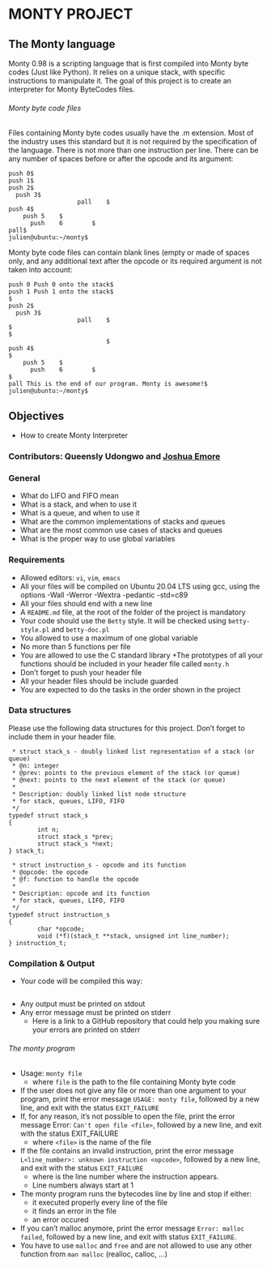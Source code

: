 # MONTY PROJECT

## The Monty language
Monty 0.98 is a scripting language that is first compiled into Monty byte codes (Just like Python). It relies on a unique stack, with specific instructions to manipulate it. The goal of this project is to create an interpreter for Monty ByteCodes files.

###### Monty byte code files

Files containing Monty byte codes usually have the .m extension. Most of the industry uses this standard but it is not required by the specification of the language. There is not more than one instruction per line. There can be any number of spaces before or after the opcode and its argument:

```julien@ubuntu:~/monty$ cat -e bytecodes/000.m
push 0$
push 1$
push 2$
  push 3$
                   pall    $
push 4$
    push 5    $
      push    6        $
pall$
julien@ubuntu:~/monty$
```
Monty byte code files can contain blank lines (empty or made of spaces only, and any additional text after the opcode or its required argument is not taken into account:

```julien@ubuntu:~/monty$ cat -e bytecodes/001.m
push 0 Push 0 onto the stack$
push 1 Push 1 onto the stack$
$
push 2$
  push 3$
                   pall    $
$
$
                           $
push 4$
$
    push 5    $
      push    6        $
$
pall This is the end of our program. Monty is awesome!$
julien@ubuntu:~/monty$
```

## Objectives
+ How to create Monty Interpreter

### Contributors: Queensly Udongwo and [Joshua Emore](https://github.com/myeje)

### General
+ What do LIFO and FIFO mean
+ What is a stack, and when to use it
+ What is a queue, and when to use it
+ What are the common implementations of stacks and queues
+ What are the most common use cases of stacks and queues
+ What is the proper way to use global variables

### Requirements
+ Allowed editors: `vi`, `vim`, `emacs`
+ All your files will be compiled on Ubuntu 20.04 LTS using gcc, using the options -Wall -Werror -Wextra -pedantic -std=c89
+ All your files should end with a new line
+ A `README.md` file, at the root of the folder of the project is mandatory
+ Your code should use the `Betty` style. It will be checked using `betty-style.pl` and `betty-doc.pl`
+ You allowed to use a maximum of one global variable
+ No more than 5 functions per file
+ You are allowed to use the C standard library
+The prototypes of all your functions should be included in your header file called `monty.h`
+ Don’t forget to push your header file
+ All your header files should be include guarded
+ You are expected to do the tasks in the order shown in the project

### Data structures
Please use the following data structures for this project. Don’t forget to include them in your header file.
```/**
 * struct stack_s - doubly linked list representation of a stack (or queue)
 * @n: integer
 * @prev: points to the previous element of the stack (or queue)
 * @next: points to the next element of the stack (or queue)
 *
 * Description: doubly linked list node structure
 * for stack, queues, LIFO, FIFO
 */
typedef struct stack_s
{
        int n;
        struct stack_s *prev;
        struct stack_s *next;
} stack_t;
```
```/**
 * struct instruction_s - opcode and its function
 * @opcode: the opcode
 * @f: function to handle the opcode
 *
 * Description: opcode and its function
 * for stack, queues, LIFO, FIFO
 */
typedef struct instruction_s
{
        char *opcode;
        void (*f)(stack_t **stack, unsigned int line_number);
} instruction_t;
```

### Compilation & Output
+ Your code will be compiled this way:

```$ gcc -Wall -Werror -Wextra -pedantic -std=c89 *.c -o monty
```

+ Any output must be printed on stdout
+ Any error message must be printed on stderr
	+ Here is a link to a GitHub repository that could help you making sure your errors are printed on stderr

###### The monty program
+ Usage: `monty file`
	+ where `file` is the path to the file containing Monty byte code
+ If the user does not give any file or more than one argument to your program, print the error message `USAGE: monty file`, followed by a new line, and exit with the status `EXIT_FAILURE`
+ If, for any reason, it’s not possible to open the file, print the error message Error: `Can't open file <file>`, followed by a new line, and exit with the status EXIT_FAILURE
	+ where `<file>` is the name of the file
+ If the file contains an invalid instruction, print the error message `L<line_number>: unknown instruction <opcode>`, followed by a new line, and exit with the status `EXIT_FAILURE`
	+ where is the line number where the instruction appears.
	+ Line numbers always start at 1
+ The monty program runs the bytecodes line by line and stop if either:
	+ it executed properly every line of the file
	+ it finds an error in the file
	+ an error occured
+ If you can’t malloc anymore, print the error message `Error: malloc failed`, followed by a new line, and exit with status `EXIT_FAILURE`.
+ You have to use `malloc` and `free` and are not allowed to use any other function from `man malloc` (realloc, calloc, …)
